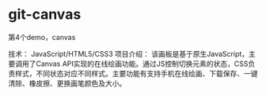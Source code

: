 # git-canvas
第4个demo，canvas

技术： JavaScript/HTML5/CSS3
项目介绍： 该画板是基于原生JavaScript，主要调用了Canvas API实现的在线绘画功能。通过JS控制切换元素的状态，CSS负责样式，不同状态对应不同样式。主要功能有支持手机在线绘画、下载保存、一键清除、橡皮擦、更换画笔颜色及大小。

